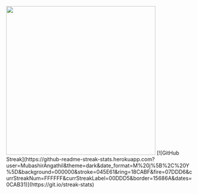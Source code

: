 <img src="https://github-readme-stats.vercel.app/api?username=MubashirAngathil&show_icons=true&theme=ADD_THEME_HERE" width="400">
[![GitHub Streak](https://github-readme-streak-stats.herokuapp.com?user=MubashirAngathil&theme=dark&date_format=M%20j%5B%2C%20Y%5D&background=000000&stroke=045E61&ring=18CABF&fire=07DDD6&currStreakNum=FFFFFF&currStreakLabel=00DDD5&border=15686A&dates=0CAB31)](https://git.io/streak-stats)
